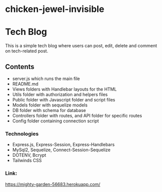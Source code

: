 # chicken-jewel-invisible
# Tech Blog
This is a simple tech blog where users can post, edit, delete and comment on tech-related post.

## Contents
- server.js which runs the main file
- README.md
- Views folders with Handlebar layouts for the HTML
- Utils folder with authorization and helpers files
- Public folder with Javascript folder and script files
- Models folder with sequelize models
- DB folder with schema for database
- Controllers folder with routes, and API folder for specific routes
- Config folder containing connection script

### Technologies
- Express.js, Express-Session, Express-Handlebars
- MySql2, Sequelize, Connect-Session-Sequelize
- DOTENV, Bcrypt
- Tailwinds CSS

### Link:
https://mighty-garden-56683.herokuapp.com/